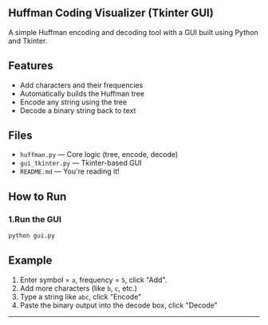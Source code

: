 
## Huffman Coding Visualizer (Tkinter GUI)

A simple Huffman encoding and decoding tool with a GUI built using Python and Tkinter.

## Features

- Add characters and their frequencies
- Automatically builds the Huffman tree
- Encode any string using the tree
- Decode a binary string back to text

## Files

- `huffman.py` — Core logic (tree, encode, decode)
- `gui_tkinter.py` — Tkinter-based GUI
- `README.md` — You're reading it!

## How to Run

### 1.Run the GUI

```bash
python gui.py
```

## Example

1. Enter symbol = `a`, frequency = `5`, click "Add".
2. Add more characters (like `b`, `c`, etc.)
3. Type a string like `abc`, click "Encode"
4. Paste the binary output into the decode box, click "Decode"

---


